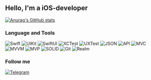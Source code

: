 ## **Hello, I'm a iOS-developer**
 

 [![Anurag's GitHub stats](https://github-readme-stats.vercel.app/api?username=KonstantinShmondrik&hide=stars,issues&show_icons=true&theme=merko)](https://github.com/anuraghazra/github-readme-stats)

 ### Language and Tools

![Swift](https://img.shields.io/badge/Swift-424242?style=for-the-badge&logo=swift)
![UIKit](https://img.shields.io/badge/UIKit-424242?style=for-the-badge&logo=UIKit)
![SwiftUI](https://img.shields.io/badge/SwiftUI-424242?style=for-the-badge&logo=SwiftUI)
![XCTest](https://img.shields.io/badge/XCTest-424242?style=for-the-badge&logo=XCTest)
![UXTest](https://img.shields.io/badge/UXTest-424242?style=for-the-badge&logo=UXTest)
![JSON](https://img.shields.io/badge/JSON-424242?style=for-the-badge&logo=JSON)
![API](https://img.shields.io/badge/API-424242?style=for-the-badge&logo=API)
![MVC](https://img.shields.io/badge/MVC-424242?style=for-the-badge&logo=MVC)
![MVVM](https://img.shields.io/badge/MVVM-424242?style=for-the-badge&logo=MVVM)
![MVP](https://img.shields.io/badge/MVP-424242?style=for-the-badge&logo=MVP)
![SOLID](https://img.shields.io/badge/SOLID-424242?style=for-the-badge&logo=SOLID)
![Git](https://img.shields.io/badge/Git-424242?style=for-the-badge&logo=Git)
![Realm](https://img.shields.io/badge/Realm-424242?style=for-the-badge&logo=Realm)
### Follow me
[![Telegram](https://img.shields.io/badge/Telegram-white?style=for-the-badge&logo=Telegram)](https://t.me/KShmond)

